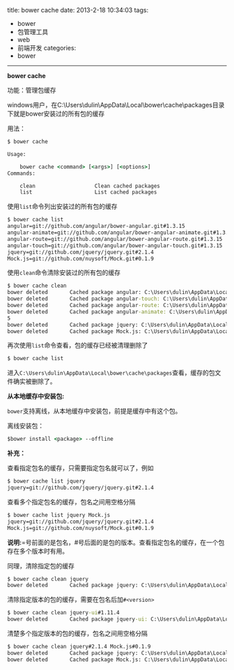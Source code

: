 title: bower cache
date: 2013-2-18 10:34:03
tags:
- bower
- 包管理工具
- web
- 前端开发
categories:
- bower

---


__bower cache__

功能：管理包缓存

windows用户，在C:\Users\dulin\AppData\Local\bower\cache\packages目录下就是bower安装过的所有包的缓存

<!-- more -->

用法：

```cmd
$ bower cache

Usage:

    bower cache <command> [<args>] [<options>]
Commands:

    clean                   Clean cached packages
    list                    List cached packages
```

使用`list`命令列出安装过的所有包的缓存

```cmd
$ bower cache list
angular=git://github.com/angular/bower-angular.git#1.3.15
angular-animate=git://github.com/angular/bower-angular-animate.git#1.3.15
angular-route=git://github.com/angular/bower-angular-route.git#1.3.15
angular-touch=git://github.com/angular/bower-angular-touch.git#1.3.15
jquery=git://github.com/jquery/jquery.git#2.1.4
Mock.js=git://github.com/nuysoft/Mock.git#0.1.9
```

使用`clean`命令清除安装过的所有包的缓存

```cmd
$ bower cache clean
bower deleted       Cached package angular: C:\Users\dulin\AppData\Local\bower\cache\packages\ef2188def21eb1bbd1f1792311942a53\1.3.15
bower deleted       Cached package angular-touch: C:\Users\dulin\AppData\Local\bower\cache\packages\8926838ac25d624594e3d6618381d070\1.3.15
bower deleted       Cached package angular-route: C:\Users\dulin\AppData\Local\bower\cache\packages\a79b04bbe7ddc8d7be946d2012fca5b7\1.3.15
bower deleted       Cached package angular-animate: C:\Users\dulin\AppData\Local\bower\cache\packages\1e5d36753a7672512aa68fc8cdf5a6ce\1.3.1
5
bower deleted       Cached package jquery: C:\Users\dulin\AppData\Local\bower\cache\packages\fe2fe255e91d251051d543998aa8327a\2.1.4
bower deleted       Cached package Mock.js: C:\Users\dulin\AppData\Local\bower\cache\packages\c6f933bc2d5129e99678e3ca643531ad\0.1.9
```

再次使用`list`命令查看，包的缓存已经被清理删除了

```cmd
$ bower cache list
```

进入`C:\Users\dulin\AppData\Local\bower\cache\packages`查看，缓存的包文件确实被删除了。

__从本地缓存中安装包:__

`bower`支持离线，从本地缓存中安装包，前提是缓存中有这个包。

离线安装包：

```cmd
$bower install <package> --offline
```

__补充：__

查看指定包名的缓存，只需要指定包名就可以了，例如

```cmd
$ bower cache list jquery
jquery=git://github.com/jquery/jquery.git#2.1.4
```

查看多个指定包名的缓存，包名之间用空格分隔

```cmd
$ bower cache list jquery Mock.js
jquery=git://github.com/jquery/jquery.git#2.1.4
Mock.js=git://github.com/nuysoft/Mock.git#0.1.9
```

__说明:__=号前面的是包名，#号后面的是包的版本。查看指定包名的缓存，在一个包存在多个版本时有用。

同理，清除指定包的缓存

```cmd
$ bower cache clean jquery
bower deleted       Cached package jquery: C:\Users\dulin\AppData\Local\bower\cache\packages\fe2fe255e91d251051d543998aa8327a\2.1.4
```

清除指定版本的包的缓存，需要在包名后加`#<version>`

```cmd
$ bower cache clean jquery-ui#1.11.4
bower deleted       Cached package jquery-ui: C:\Users\dulin\AppData\Local\bower\cache\packages\3725aca888af41d0b2de2b0b81f8307b\1.11.4
```

清楚多个指定版本的包的缓存，包名之间用空格分隔

```cmd
$ bower cache clean jquery#2.1.4 Mock.js#0.1.9
bower deleted       Cached package jquery: C:\Users\dulin\AppData\Local\bower\cache\packages\fe2fe255e91d251051d543998aa8327a\2.1.4
bower deleted       Cached package Mock.js: C:\Users\dulin\AppData\Local\bower\cache\packages\c6f933bc2d5129e99678e3ca643531ad\0.1.9
```

